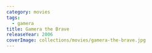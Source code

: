 ```yaml
---
category: movies
tags:
  - gamera
title: Gamera the Brave
releaseYear: 2006
coverImage: collections/movies/gamera-the-brave.jpg
---
```


